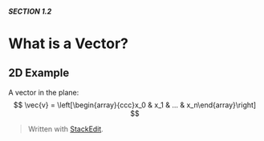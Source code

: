##### SECTION 1.2
# What is a Vector?

## 2D Example

A vector in the plane:
$$
\vec{v} = \left[\begin{array}{ccc}x_0 & x_1 & ... & x_n\end{array}\right]
$$





> Written with [StackEdit](https://stackedit.io/).
<!--stackedit_data:
eyJoaXN0b3J5IjpbMzIyNzc4NjgzXX0=
-->